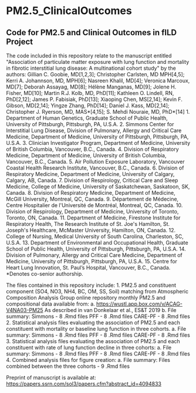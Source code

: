 # PM2.5_ClinicalOutcomes
## Code for PM2.5 and Clinical Outcomes in fILD Project

The code included in this repository relate to the manuscript entitled "Association of particulate matter exposure with lung function and mortality
in fibrotic interstitial lung disease: A multinational cohort study" by the authors:
Gillian C. Goobie, MD[1,2,3]; Christopher Carlsten, MD MPH[4,5]; Kerri A. Johannson, MD, MPH[6]; Nasreen Khalil, MD[4]; Veronica Marcoux, MD[7]; Deborah Assayag, MD[8]; Hélène Manganas, MD[9]; Jolene H. Fisher, MD[10]; Martin R.J. Kolb, MD, PhD[11]; Kathleen O. Lindell, RN, PhD[2,12]; James P. Fabisiak, PhD[13];  Xiaoping Chen, MS[2,14]; Kevin F. Gibson, MD[2,14]; Yingze Zhang, PhD[14]; Daniel J. Kass, MD[2,14]; Christopher J. Ryerson, MD, MAS*[4,15]; S. Mehdi Nouraie, MD, PhD*[14]
    1.	Department of Human Genetics, Graduate School of Public Health, University of Pittsburgh, Pittsburgh, PA, U.S.A.
    2.	Simmons Center for Interstitial Lung Disease, Division of Pulmonary, Allergy and Critical Care Medicine, Department of Medicine, University of  Pittsburgh, Pittsburgh, PA, U.S.A.
    3.	Clinician Investigator Program, Department of Medicine, University of British Columbia, Vancouver, B.C., Canada.
    4.	Division of Respiratory Medicine, Department of Medicine, University of British Columbia, Vancouver, B.C., Canada. 
    5.	Air Pollution Exposure Laboratory, Vancouver Coastal Health Research Institute, Vancouver, B.C., Canada.
    6.	Division of Respiratory Medicine, Department of Medicine, University of Calgary, Calgary, AB, Canada. 
    7.	Division of Respirology, Critical Care and Sleep Medicine, College of Medicine, University of Saskatchewan, Saskatoon, SK, Canada.
    8.	Division of Respiratory Medicine, Department of Medicine, McGill University, Montreal, QC, Canada.
    9.	Département de Médecine, Centre Hospitalier de l'Université de Montréal, Montreal, QC, Canada.
    10.	Division of Respirology, Department of Medicine, University of Toronto, Toronto, ON, Canada.
    11.	Department of Medicine, Firestone Institute for Respiratory Health, The Research Institute of St. Joe's Hamilton, St. Joseph's Healthcare, McMaster University, Hamilton, ON, Canada.
    12.	College of Nursing, Medical University of South Carolina, Charleston, SC, U.S.A.
    13.	Department of Environmental and Occupational Health, Graduate School of Public Health, University of Pittsburgh, Pittsburgh, PA, U.S.A.
    14.	Division of Pulmonary, Allergy and Critical Care Medicine, Department of Medicine, University of Pittsburgh, Pittsburgh, PA, U.S.A.
    15.	Centre for Heart Lung Innovation, St. Paul’s Hospital, Vancouver, B.C., Canada.
   *Denotes co-senior authorship.

The files contained in this repository include:
    1. PM2.5 and constituent component (SO4, NO3, NH4, BC, OM, SS, Soil) matching from Atmospheric Composition Analysis Group online repository monthly PM2.5 and compositional data available from:
        a. <https://wustl.app.box.com/v/ACAG-V4NA03-PM25> As described in van Donkelaar et al., ES&T 2019
        b. File summary:
              Simmons - 8 .Rmd files
              PFF - 8 .Rmd files
              CARE-PF - 8 .Rmd files
    2. Statistical analysis files evaluating the association of PM2.5 and each constituent with mortality or baseline lung function in three cohorts.
        a. File summary:
              Simmons - 8 .Rmd files
              PFF - 8 .Rmd files
              CARE-PF - 8 .Rmd files
    3. Statistical analysis files evaluating the association of PM2.5 and each constituent with rate of lung function decline in three cohorts:
        a. File summary:
              Simmons - 8 .Rmd files
              PFF - 8 .Rmd files
              CARE-PF - 8 .Rmd files
    4. Combined analysis files for figure creation:
        a. File summary:
              Files combined between the three cohorts - 9 .Rmd files


Preprint of manuscript is available at: <https://papers.ssrn.com/sol3/papers.cfm?abstract_id=4094833>

